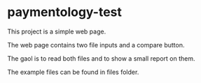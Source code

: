 # paymentology-test

This project is a simple web page.

The web page contains two file inputs and a compare button.

The gaol is to read both files and to show a small report on them.

The example files can be found in files folder.
